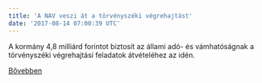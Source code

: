 ```yaml
---
title: 'A NAV veszi át a törvényszéki végrehajtást'
date: '2017-08-14 07:00:39 UTC'
---
```


A kormány 4,8 milliárd forintot biztosít az állami adó- és vámhatóságnak a törvényszéki végrehajtási feladatok átvételéhez az idén.


[Bővebben](http://ift.tt/2uUbxEv)
